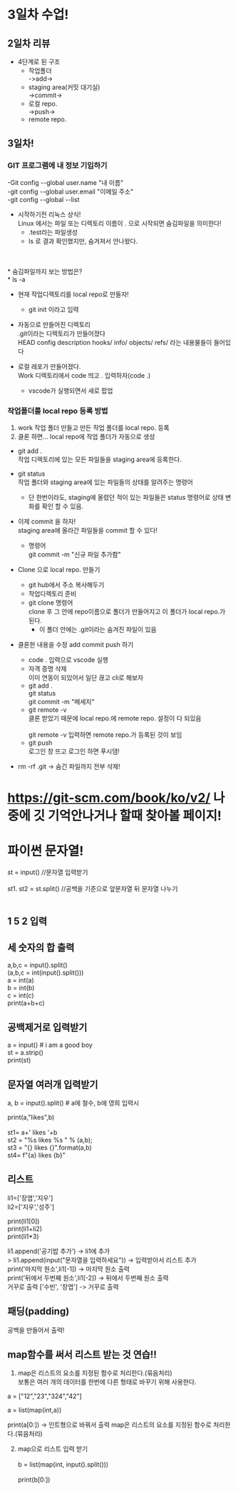 # 3일차 수업!
## 2일차 리뷰
* 4단계로 된 구조
    * 작업폴더<br>
    ->add->
    * staging area(커밋 대기실)<br>
    ->commit->
    * 로컬 repo.<br>
    ->push->
    * remote repo.


## 3일차!
### GIT 프로그램에 내 정보 기입하기
-Git config --global user.name "내 이름"<br>
-git config --global user.email "이메일 주소"<br>
-git config --global --list

* 시작하기전 리눅스 상식!<br>
Linux 에서는 파일 또는 디렉토리 이름이 . 으로 시작되면 숨김파일을 의미한다!
    * .test라는 파일생성
    * ls 로 결과 확인했지만, 숨겨져서 안나왔다.
<br>
<br>
* 숨김파일까지 보는 방법은?<br>
    * ls -a

* 현재 작업디렉토리를 local repo로 만들자!<br>
    * git init 이라고 입력
* 자동으로 만들어진 디렉토리<br>
.git이라는 디렉토리가 만들어졌다<br>
HEAD  config  description  hooks/  info/  objects/  refs/
라는 내용물들이 들어있다<br>

* 로컬 레포가 만들어졌다.<br>
Work 디렉토리에서 code 띄고 . 입력하자(code .)
    * vscode가 실행되면서 새로 팝업

### 작업폴더를 local repo 등록 방법
1. work 작업 폴더 만들고 만든 작업 폴더를 local repo. 등록
2. 클론 하면... local repo에 작업 폴더가 자동으로 생성

* git add .<br>
작업 디렉토리에 있는 모든 파일들을 staging area에 등록한다.

* git status<br>
작업 폴더와 staging area에 있는 파일들의 상태를 알려주는 명령어
    * 단 한번이라도, staging에 올렸던 적이 있는 파일들은 status 명령어로 상태 변화를 확인 할 수 있음.

* 이제 commit 을 하자!<br>
staging area에 올라간 파일들을 commit 할 수 있다!<br>
    * 명령어<br>
    git commit -m "신규 파일 추가함"

* Clone 으로 local repo. 만들기<br>
    * git hub에서 주소 복사해두기
    * 작업디렉토리 준비
    * git clone 명령어<br>
    clone 후 그 안에 repo이름으로 폴더가 만들어지고 이 폴더가 local repo.가 된다.
        * 이 폴더 안에는 .git이라는 숨겨진 파일이 있음<br>
* 클론한 내용을 수정 add commit push 하기
    * code . 입력으로 vscode 실행
    * 자격 증명 삭제<br>
    이미 연동이 되있어서 일단 끊고 cli로 해보자
    * git add .<br>
    git status<br>
    git commit -m "메세지"<br>
    * git remote -v<br>
    클론 받았기 때문에 local repo.에 remote repo. 설정이 다 되있음<br><br>
    git remote -v 입력하면 remote repo.가 등록된 것이 보임
    * git push<br>
    로그인 창 뜨고 로그인 하면 푸시댐!

* rm -rf .git -> 숨긴 파일까지 전부 삭제!

# https://git-scm.com/book/ko/v2/ 나중에 깃 기억안나거나 할때 찾아볼 페이지!

# 파이썬 문자열!

st = input()  //문자열 입력받기<br><br>
st1. st2 = st.split() //공백을 기준으로 앞문자열 뒤 문자열 나누기
<br><br>
## 1 5 2 입력
## 세 숫자의 합 출력

a,b,c = input().split()<br>
(a,b,c = int(input().split()))<br>
a = int(a)<br>
b = int(b)<br>
c = int(c)<br>
print(a+b+c)<br>

## 공백제거로 입력받기
a = input()      #      i am a good boy<br>
st = a.strip()<br>
print(st)<br>

## 문자열 여러개 입력받기

a, b = input().split()  # a에 철수, b에 영희 입력시<br>

print(a,"likes",b)<br><br>
st1= a+' likes '+b<br>
st2 = "%s likes %s " % (a,b);<br>
st3 = "{} likes {}".format(a,b)<br>
st4= f"{a} likes {b}"<br>

## 리스트

li1=['장엽','지우']<br>
li2=['지우','성주']<br>

print(li1[0])<br>
print(li1+li2)<br>
print(li1*3)<br>

li1.append('공기밥 추가') -> li1에 추가<br>>
li1.append(input("문자열을 입력하세요")) -> 입력받아서 리스트 추가<br>
print('마지막 원소',li1[-1]) -> 마지막 원소 출력<br>
print('뒤에서 두번째 원소',li1[-2]) -> 뒤에서 두번째 원소 출력<br>
거꾸로 출력 ['수빈', '장엽'] -> 거꾸로 출력<br>

## 패딩(padding)
공백을 만들어서 출력!

## map함수를 써서 리스트 받는 것 연습!!
1. map은 리스트의 요소를 지정된 함수로 처리한다.(묶음처리)<br>
보통은 여러 개의 데이터를 한번에 다른 형태로 바꾸기 위해 사용한다.<br>

a = ["12","23","324","42"]

a = list(map(int,a))

print(a[0:]) -> 인트형으로 바꿔서 출력
map은 리스트의 요소를 지정된 함수로 처리한다.(묶음처리)<br>

2. map으로 리스트 입력 받기<br><br>
b = list(map(int, input().split()))<br><br>
print(b[0:])

